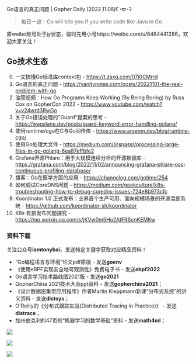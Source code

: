 Go语言的真正问题 | Gopher Daily (2022.11.06)ʕ◔ϖ◔ʔ

>每日一谚：Go will bite you if you write code like Java in Go.

原weibo账号处于jy状态，临时先用小号https://weibo.com/u/6484441286，欢迎大家关注！

## Go技术生态

0. 一文搞懂Go标准库context包 - https://t.zsxq.com/07j0CMrrd
1. Go语言的真正问题 - https://vanitynotes.com/posts/20221101-the-real-problem-with-go
2. 油管视频：How Go Programs Keep Working (By Being Boring) by Russ Cox on GopherCon 2022 -  https://www.youtube.com/watch?v=v24wrd3RwGo
3. 关于Go错误处理的"Guard"提案的思考 - https://wagslane.dev/posts/guard-keyword-error-handling-golang/
4. 使用runtime/cgo在C与Go间传值 -  https://www.arsenm.dev/blog/runtime-cgo/
5. 使用Go处理大文件 -  https://medium.com/@snassr/processing-large-files-in-go-golang-6ea87effbfe2
6. Grafana开源Phlare：用于大规模连续分析的开源数据库 - https://grafana.com/blog/2022/11/02/announcing-grafana-phlare-oss-continuous-profiling-database/
7. 播客：Go在医学方面的应用 - https://changelog.com/gotime/254
8. 如何调试CoreDNS问题 - https://medium.com/geekculture/k8s-troubleshooting-how-to-debug-coredns-issues-724e8b973cfc
9. Koordinator 1.0 正式发布：业界首个生产可用、面向规模场景的开源混部系统 - https://github.com/koordinator-sh/koordinator
10. K8s 有损发布问题探究 - https://mp.weixin.qq.com/s/jKVw0m5Ho2AtFRScnKEMKw

### 资料下载

关注公众号**iamtonybai**，发送特定关键字获取对应精品资料！

* “Go编程语言与环境”论文pdf原版 - 发送**goenv**
* 《使用eBPF实现安全地可观测性》免费电子书 - 发送**ebpf2022**
* Go语言学习技术路线图2021版 - 发送**go2021**
* GopherChina 2021技术大会ppt资料 - 发送**gopherchina2021**；
* 《设计数据密集型应用程序》作者Martin Kleppmann新课“分布式系统”的讲义资料 - 发送**distsys**；
* O'Reilly的《分布式跟踪实战(Distributed Tracing in Practice)》 - 发送**distrace**；
* 加州伯克利的47页的“机器学习的数学基础”资料 - 发送**math4ml**；

![](https://mmbiz.qpic.cn/mmbiz_png/cH6WzfQ94mb54jsFJZ3Knmz8obUsf3PBShthmdSw5E01TcYmUReGkj0BWpxHak1HlnlzHvLmKax53YSGr7aNlA/0?wx_fmt=png)

![](https://mmbiz.qpic.cn/mmbiz_png/cH6WzfQ94mZsOgPXTXZgWiaE03ib9r9WFJXC6xJCA5Y6VSesOZqlGxYfODibvR7UPGxiaM7SZZNQZkRtggPXEfBdwQ/0?wx_fmt=png)

![](https://mmbiz.qpic.cn/mmbiz_png/cH6WzfQ94mb54jsFJZ3Knmz8obUsf3PBrSoqeMvoWCticN2cpU64fJ0FYQdXJhP7ia7WRh8628uOAsQYeE2NibRRw/0?wx_fmt=png)

